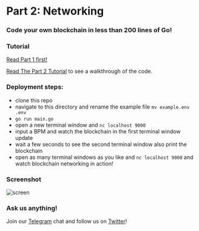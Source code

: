 # Part 2: Networking
### Code your own blockchain in less than 200 lines of Go!

### Tutorial

[Read Part 1 first!](https://medium.com/@mycoralhealth/code-your-own-blockchain-in-less-than-200-lines-of-go-e296282bcffc)

[Read The Part 2 Tutorial]() to see a walkthrough of the code.

### Deployment steps:
- clone this repo
- navigate to this directory and rename the example file `mv example.env .env`
- `go run main.go`
- open a new terminal window and `nc localhost 9000`
- input a BPM and watch the blockchain in the first terminal window update
- wait a few seconds to see the second terminal window also print the blockchain
- open as many terminal windows as you like and `nc localhost 9000` and watch blockchain networking in action!

### Screenshot

![screen](https://user-images.githubusercontent.com/15616604/35776154-16ea5c9a-094c-11e8-836b-e7e27c1d557f.png)

### Ask us anything!

Join our [Telegram](https://t.me/joinchat/FX6A7UThIZ1WOUNirDS_Ew) chat and follow us on [Twitter](https://twitter.com/myCoralHealth)!
